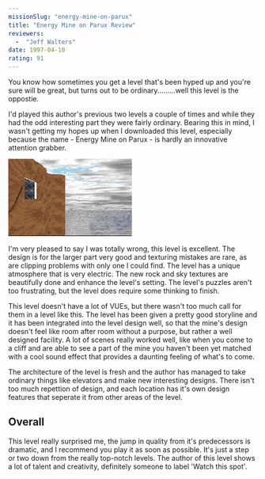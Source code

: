 ```yaml
---
missionSlug: "energy-mine-on-parux"
title: "Energy Mine on Parux Review"
reviewers: 
  -  "Jeff Walters"
date: 1997-04-10
rating: 91
---
```


You know how sometimes you get a level that's been hyped up and you're sure will be great, but turns out to be ordinary.........well this level is the oppostie.

I'd played this author's previous two levels a couple of times and while they had the odd interesting part they were fairly ordinary. Bearing this in mind, I wasn't getting my hopes up when I downloaded this level, especially because the name - Energy Mine on Parux - is hardly an innovative attention grabber.

![Energy Mine on Parux screenshot 2](./parux2.png "Nicely done new rock and sky textures really enhance the level's atmosphere.")

I'm very pleased to say I was totally wrong, this level is excellent. The design is for the larger part very good and texturing mistakes are rare, as are clipping problems with only one I could find. The level has a unique atmosphere that is very electric. The new rock and sky textures are beautifully done and enhance the level's setting. The level's puzzles aren't too frustrating, but the level does require some thinking to finish.

This level doesn't have a lot of VUEs, but there wasn't too much call for them in a level like this. The level has been given a pretty good storyline and it has been integrated into the level design well, so that the mine's design doesn't feel like room after room without a purpose, but rather a well designed facility. A lot of scenes really worked well, like when you come to a cliff and are able to see a part of the mine you haven't been yet matched with a cool sound effect that provides a daunting feeling of what's to come.

The architecture of the level is fresh and the author has managed to take ordinary things like elevators and make new interesting designs. There isn't too much repettion of design, and each location has it's own design features that seperate it from other areas of the level.

## Overall

This level really surprised me, the jump in quality from it's predecessors is dramatic, and I recommend you play it as soon as possible. It's just a step or two down from the really top-notch levels. The author of this level shows a lot of talent and creativity, definitely someone to label 'Watch this spot'.

